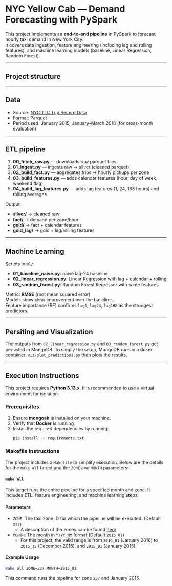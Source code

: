 # NYC Yellow Cab — Demand Forecasting with PySpark

This project implements an **end-to-end pipeline** in PySpark to forecast hourly taxi demand in New York City.  
It covers data ingestion, feature engineering (including lag and rolling features), and machine learning models (baseline, Linear Regression, Random Forest).  

---

## Project structure

---

## Data
- Source: [NYC TLC Trip Record Data](https://www.nyc.gov/assets/tlc/pages/about/tlc-trip-record-data.page)  
- Format: Parquet  
- Period used: January 2015, January–March 2016 (for cross-month evaluation)  

---

## ETL pipeline
1. **00_fetch_raw.py** — downloads raw parquet files  
2. **01_ingest.py** — ingests raw → silver (cleaned parquet)  
3. **02_build_fact.py** — aggregates trips → hourly pickups per zone  
4. **03_build_features.py** — adds calendar features (hour, day of week, weekend flag)  
5. **04_build_lag_features.py** — adds lag features (1, 24, 168 hours) and rolling averages  

Output:  
- **silver/** → cleaned raw  
- **fact/** → demand per zone/hour  
- **gold/** → fact + calendar features  
- **gold_lag/** → gold + lag/rolling features  

---

## Machine Learning
Scripts in `ml/`:

- **01_baseline_naive.py**: naïve lag-24 baseline  
- **02_linear_regression.py**: Linear Regression with lag + calendar + rolling  
- **03_random_forest.py**: Random Forest Regressor with same features  

Metric: **RMSE** (root mean squared error)  
Models show clear improvement over the baseline.  
Feature importance (RF) confirms `lag1`, `lag24`, `lag168` as the strongest predictors.

---

## Persiting and Visualization
The outputs from `02_linear_regression.py` and `03_random_forest.py` get persisted in MongoDB. To simply the setup, MongoDB runs in a doker container. `viz/plot_predictions.py` then plots the results. 

---
## Execution Instructions

This project requires **Python 3.13.x**. It is recommended to use a virtual environment for isolation.  

### Prerequisites
1. Ensure **mongosh** is installed on your machine.  
2. Verify that **Docker** is running.  
3. Install the required dependencies by running:  
    ```bash
    pip install -r requirements.txt
    ```

### Makefile Instructions

The project includes a `Makefile` to simplify execution. Below are the details for the `make all` target and the `ZONE` and `MONTH` parameters:

#### `make all`
This target runs the entire pipeline for a specified month and zone. It includes ETL, feature engineering, and machine learning steps.

#### Parameters
- `ZONE`: The taxi zone ID for which the pipeline will be executed. (Default `237`)
    - A description of the zones can be found [here](https://d37ci6vzurychx.cloudfront.net/misc/taxi_zone_lookup.csv)
- `MONTH`: The month in `YYYY_MM` format (Default `2015_01`)
    - For this project, the valid range is from `2016_01` (January 2016) to `2016_12` (December 2016), and `2015_01` (January 2015). 

#### Example Usage
```bash
make all ZONE=237 MONTH=2015_01
```
This command runs the pipeline for zone `237` and January 2015.
